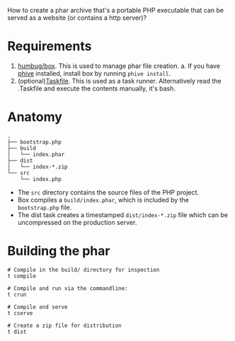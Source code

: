 How to create a phar archive that's a portable PHP executable that can be served as a website (or contains a http server)?

# Requirements

1. [humbug/box](https://box-project.github.io/box/). This is used to manage phar file creation.
   a. If you have [phive](https://github.com/phar-io/phive) installed, install box by running `phive install`. 
2. (optional)[Taskfile](https://github.com/svandragt/taskfile). This is used as a task runner. Alternatively read the .Taskfile and execute the contents manually, it's bash.

# Anatomy

```
.
├── bootstrap.php
├── build
│   └── index.phar
├── dist
│   └── index-*.zip
└── src
    └── index.php

```

  - The `src` directory contains the source files of the PHP project. 
  - Box compiles a `build/index.phar`, which is included by the `bootstrap.php` file.
  -  The dist task creates a timestamped `dist/index-*.zip` file which can be uncompressed on the production server.

# Building the phar

```shell
# Compile in the build/ directory for inspection
t compile

# Compile and run via the commandline:
t crun

# Compile and serve
t cserve

# Create a zip file for distribution
t dist
```

